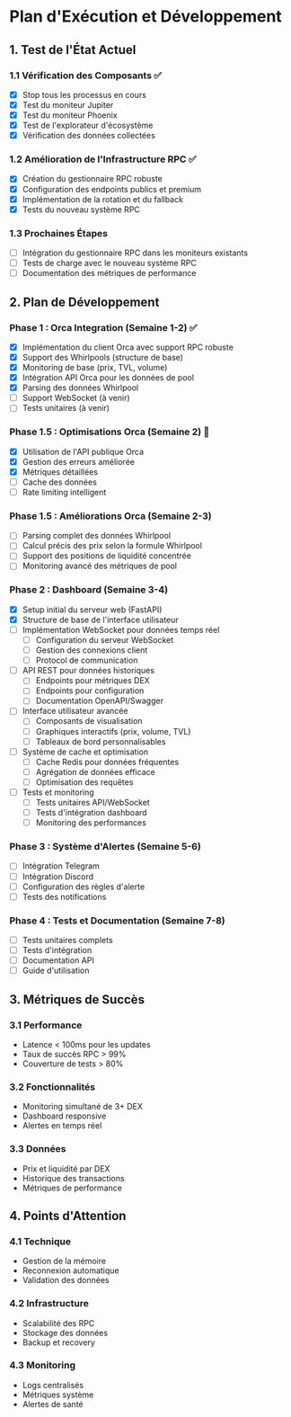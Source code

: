 # Plan d'Exécution et Développement

## 1. Test de l'État Actuel

### 1.1 Vérification des Composants ✅
- [x] Stop tous les processus en cours
- [x] Test du moniteur Jupiter
- [x] Test du moniteur Phoenix
- [x] Test de l'explorateur d'écosystème
- [x] Vérification des données collectées

### 1.2 Amélioration de l'Infrastructure RPC ✅
- [x] Création du gestionnaire RPC robuste
- [x] Configuration des endpoints publics et premium
- [x] Implémentation de la rotation et du fallback
- [x] Tests du nouveau système RPC

### 1.3 Prochaines Étapes
- [ ] Intégration du gestionnaire RPC dans les moniteurs existants
- [ ] Tests de charge avec le nouveau système RPC
- [ ] Documentation des métriques de performance

## 2. Plan de Développement

### Phase 1 : Orca Integration (Semaine 1-2) ✅
- [x] Implémentation du client Orca avec support RPC robuste
- [x] Support des Whirlpools (structure de base)
- [x] Monitoring de base (prix, TVL, volume)
- [x] Intégration API Orca pour les données de pool
- [x] Parsing des données Whirlpool
- [ ] Support WebSocket (à venir)
- [ ] Tests unitaires (à venir)

### Phase 1.5 : Optimisations Orca (Semaine 2) 🔄
- [x] Utilisation de l'API publique Orca
- [x] Gestion des erreurs améliorée
- [x] Métriques détaillées
- [ ] Cache des données
- [ ] Rate limiting intelligent

### Phase 1.5 : Améliorations Orca (Semaine 2-3)
- [ ] Parsing complet des données Whirlpool
- [ ] Calcul précis des prix selon la formule Whirlpool
- [ ] Support des positions de liquidité concentrée
- [ ] Monitoring avancé des métriques de pool

### Phase 2 : Dashboard (Semaine 3-4)
- [x] Setup initial du serveur web (FastAPI)
- [x] Structure de base de l'interface utilisateur
- [ ] Implémentation WebSocket pour données temps réel
  - [ ] Configuration du serveur WebSocket
  - [ ] Gestion des connexions client
  - [ ] Protocol de communication
- [ ] API REST pour données historiques
  - [ ] Endpoints pour métriques DEX
  - [ ] Endpoints pour configuration
  - [ ] Documentation OpenAPI/Swagger
- [ ] Interface utilisateur avancée
  - [ ] Composants de visualisation
  - [ ] Graphiques interactifs (prix, volume, TVL)
  - [ ] Tableaux de bord personnalisables
- [ ] Système de cache et optimisation
  - [ ] Cache Redis pour données fréquentes
  - [ ] Agrégation de données efficace
  - [ ] Optimisation des requêtes
- [ ] Tests et monitoring
  - [ ] Tests unitaires API/WebSocket
  - [ ] Tests d'intégration dashboard
  - [ ] Monitoring des performances

### Phase 3 : Système d'Alertes (Semaine 5-6)
- [ ] Intégration Telegram
- [ ] Intégration Discord
- [ ] Configuration des règles d'alerte
- [ ] Tests des notifications

### Phase 4 : Tests et Documentation (Semaine 7-8)
- [ ] Tests unitaires complets
- [ ] Tests d'intégration
- [ ] Documentation API
- [ ] Guide d'utilisation

## 3. Métriques de Succès

### 3.1 Performance
- Latence < 100ms pour les updates
- Taux de succès RPC > 99%
- Couverture de tests > 80%

### 3.2 Fonctionnalités
- Monitoring simultané de 3+ DEX
- Dashboard responsive
- Alertes en temps réel

### 3.3 Données
- Prix et liquidité par DEX
- Historique des transactions
- Métriques de performance

## 4. Points d'Attention

### 4.1 Technique
- Gestion de la mémoire
- Reconnexion automatique
- Validation des données

### 4.2 Infrastructure
- Scalabilité des RPC
- Stockage des données
- Backup et recovery

### 4.3 Monitoring
- Logs centralisés
- Métriques système
- Alertes de santé
